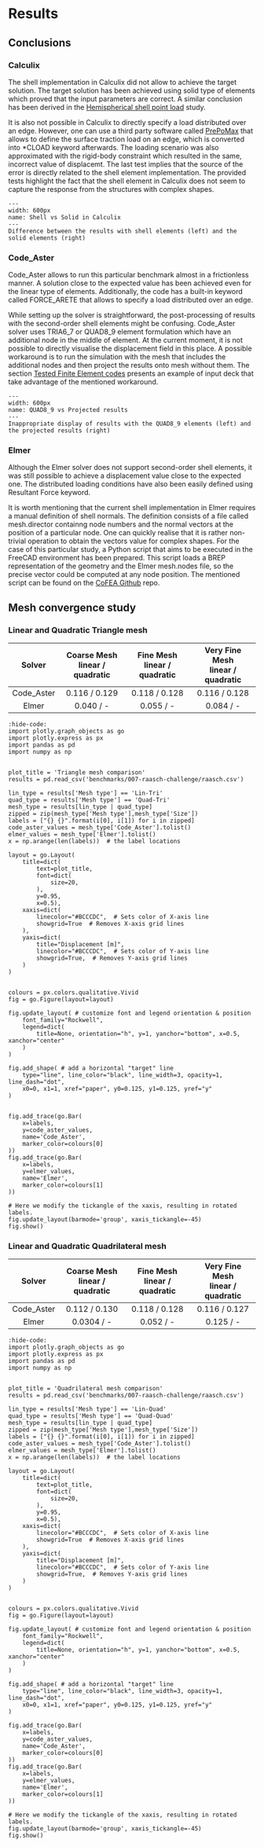 # Results

## Conclusions
### Calculix
The shell implementation in Calculix did not allow to achieve the target solution. The target solution has been achieved using solid type of elements which proved that the input parameters are correct. A similar conclusion has been derived in the [Hemispherical shell point load](../005-hemispherical-shell-point-load/index) study.

It is also not possible in Calculix to directly specify a load distributed over an edge. However, one can use a third party software called [PrePoMax](http://lace.fs.uni-mb.si/wordpress/borovinsek/) that allows to define the surface traction load on an edge, which is converted into *CLOAD keyword afterwards. The loading scenario was also approximated with the rigid-body constraint which resulted in the same, incorrect value of displacemt. The last test implies that the source of the error is directly related to the shell element implementation. The provided tests highlight the fact that the shell element in Calculix does not seem to capture the response from the structures with complex shapes.

```{figure} ./calculix.png
---
width: 600px
name: Shell vs Solid in Calculix
---
Difference between the results with shell elements (left) and the solid elements (right)
```

### Code_Aster
Code_Aster allows to run this particular benchmark almost in a frictionless manner. A solution close to the expected value has been achieved even for the linear type of elements. Additionally, the code has a built-in keyword called FORCE_ARETE that allows to specify a load distributed over an edge.

While setting up the solver is straightforward, the post-processing of results with the second-order shell elements might be confusing. Code_Aster solver uses TRIA6_7 or QUAD8_9 element formulation which have an additional node in the middle of element. At the current moment, it is not possible to directly visualise the displacement field in this place. A possible workaround is to run the simulation with the mesh that includes the additional nodes and then project the results onto mesh without them. The section [Tested Finite Element codes](./tested-codes) presents an example of input deck that take advantage of the mentioned workaround.

```{figure} .   /code_aster_results.png
---
width: 600px
name: QUAD8_9 vs Projected results
---
Inappropriate display of results with the QUAD8_9 elements (left) and the projected results (right)
```

### Elmer
Although the Elmer solver does not support second-order shell elements, it was still possible to achieve a displacement value close to the expected one. The distributed loading conditions have also been easily defined using Resultant Force keyword.

It is worth mentioning that the current shell implementation in Elmer requires a manual definition of shell normals. The definition consists of a file called mesh.director containng node numbers and the normal vectors at the position of a particular node. One can quickly realise that it is rather non-trivial operation to obtain the vectors value for complex shapes. For the case of this particular study, a Python script that aims to be executed in the FreeCAD environment has been prepared. This script loads a BREP representation of the geometry and the Elmer mesh.nodes file, so the precise vector could be computed at any node position. The mentioned script can be found on the [CoFEA Github](https://github.com/spolanski/CoFEA) repo. 

## Mesh convergence study
### Linear and Quadratic Triangle mesh

|   Solver   | Coarse Mesh <br> linear / quadratic | Fine Mesh <br> linear / quadratic | Very Fine Mesh <br> linear / quadratic |
|:----------:|:------------------------------:|:----------------------------:|:------------------------:|
| Code_Aster |          0.116 / 0.129         |         0.118 / 0.128        |           0.116 / 0.128          |
|    Elmer   |          0.040 / -             |         0.055 / -            |           0.084 / -              |


```{jupyter-execute}
:hide-code:
import plotly.graph_objects as go
import plotly.express as px
import pandas as pd
import numpy as np


plot_title = 'Triangle mesh comparison'
results = pd.read_csv('benchmarks/007-raasch-challenge/raasch.csv')

lin_type = results['Mesh type'] == 'Lin-Tri'
quad_type = results['Mesh type'] == 'Quad-Tri'
mesh_type = results[lin_type | quad_type]
zipped = zip(mesh_type['Mesh type'],mesh_type['Size'])
labels = ["{} {}".format(i[0], i[1]) for i in zipped]
code_aster_values = mesh_type['Code_Aster'].tolist()
elmer_values = mesh_type['Elmer'].tolist()
x = np.arange(len(labels))  # the label locations

layout = go.Layout(
    title=dict(
        text=plot_title,
        font=dict(
            size=20,
        ),
        y=0.95,
        x=0.5),
    xaxis=dict(
        linecolor="#BCCCDC",  # Sets color of X-axis line
        showgrid=True  # Removes X-axis grid lines
    ),
    yaxis=dict(
        title="Displacement [m]",  
        linecolor="#BCCCDC",  # Sets color of Y-axis line
        showgrid=True,  # Removes Y-axis grid lines    
    )
)


colours = px.colors.qualitative.Vivid
fig = go.Figure(layout=layout)

fig.update_layout( # customize font and legend orientation & position
    font_family="Rockwell",
    legend=dict(
        title=None, orientation="h", y=1, yanchor="bottom", x=0.5, xanchor="center"
    )
)

fig.add_shape( # add a horizontal "target" line
    type="line", line_color="black", line_width=3, opacity=1, line_dash="dot",
    x0=0, x1=1, xref="paper", y0=0.125, y1=0.125, yref="y"
)


fig.add_trace(go.Bar(
    x=labels,
    y=code_aster_values,
    name='Code_Aster',
    marker_color=colours[0]
))
fig.add_trace(go.Bar(
    x=labels,
    y=elmer_values,
    name='Elmer',
    marker_color=colours[1]
))

# Here we modify the tickangle of the xaxis, resulting in rotated labels.
fig.update_layout(barmode='group', xaxis_tickangle=-45)
fig.show()
```

### Linear and Quadratic Quadrilateral mesh

|   Solver   | Coarse Mesh <br> linear / quadratic | Fine Mesh <br> linear / quadratic | Very Fine Mesh <br> linear / quadratic |
|:----------:|:--------------------------------:|:------------------------------:|:--------------------------:|
| Code_Aster |           0.112 / 0.130          |          0.118 / 0.128         |            0.116 / 0.127           |
|    Elmer   |           0.0304 / -             |          0.052 / -             |            0.125 / -               |

```{jupyter-execute}
:hide-code:
import plotly.graph_objects as go
import plotly.express as px
import pandas as pd
import numpy as np


plot_title = 'Quadrilateral mesh comparison'
results = pd.read_csv('benchmarks/007-raasch-challenge/raasch.csv')

lin_type = results['Mesh type'] == 'Lin-Quad'
quad_type = results['Mesh type'] == 'Quad-Quad'
mesh_type = results[lin_type | quad_type]
zipped = zip(mesh_type['Mesh type'],mesh_type['Size'])
labels = ["{} {}".format(i[0], i[1]) for i in zipped]
code_aster_values = mesh_type['Code_Aster'].tolist()
elmer_values = mesh_type['Elmer'].tolist()
x = np.arange(len(labels))  # the label locations

layout = go.Layout(
    title=dict(
        text=plot_title,
        font=dict(
            size=20,
        ),
        y=0.95,
        x=0.5),
    xaxis=dict(
        linecolor="#BCCCDC",  # Sets color of X-axis line
        showgrid=True  # Removes X-axis grid lines
    ),
    yaxis=dict(
        title="Displacement [m]",  
        linecolor="#BCCCDC",  # Sets color of Y-axis line
        showgrid=True,  # Removes Y-axis grid lines    
    )
)


colours = px.colors.qualitative.Vivid
fig = go.Figure(layout=layout)

fig.update_layout( # customize font and legend orientation & position
    font_family="Rockwell",
    legend=dict(
        title=None, orientation="h", y=1, yanchor="bottom", x=0.5, xanchor="center"
    )
)

fig.add_shape( # add a horizontal "target" line
    type="line", line_color="black", line_width=3, opacity=1, line_dash="dot",
    x0=0, x1=1, xref="paper", y0=0.125, y1=0.125, yref="y"
)

fig.add_trace(go.Bar(
    x=labels,
    y=code_aster_values,
    name='Code_Aster',
    marker_color=colours[0]
))
fig.add_trace(go.Bar(
    x=labels,
    y=elmer_values,
    name='Elmer',
    marker_color=colours[1]
))

# Here we modify the tickangle of the xaxis, resulting in rotated labels.
fig.update_layout(barmode='group', xaxis_tickangle=-45)
fig.show()
```
